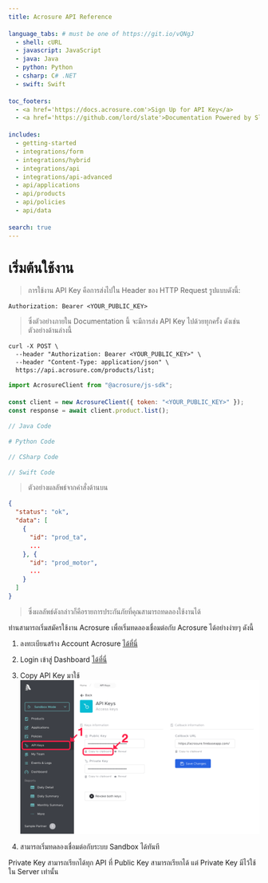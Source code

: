 ```yaml
---
title: Acrosure API Reference

language_tabs: # must be one of https://git.io/vQNgJ
  - shell: cURL
  - javascript: JavaScript
  - java: Java
  - python: Python
  - csharp: C# .NET
  - swift: Swift

toc_footers:
  - <a href='https://docs.acrosure.com'>Sign Up for API Key</a>
  - <a href='https://github.com/lord/slate'>Documentation Powered by Slate</a>

includes:
  - getting-started
  - integrations/form
  - integrations/hybrid
  - integrations/api
  - integrations/api-advanced
  - api/applications
  - api/products
  - api/policies
  - api/data

search: true
---
```


# เริ่มต้นใช้งาน

> การใช้งาน API Key คือการส่งไปใน Header ของ HTTP Request รูปแบบดังนี้:

```
Authorization: Bearer <YOUR_PUBLIC_KEY>
```

> ซึ่งตัวอย่างภายใน Documentation นี้ จะมีการส่ง API Key ไปด้วยทุกครั้ง ดังเช่นตัวอย่างด้านล่างนี้

```shell
curl -X POST \
  --header "Authorization: Bearer <YOUR_PUBLIC_KEY>" \
  --header "Content-Type: application/json" \
  https://api.acrosure.com/products/list;
```

```javascript
import AcrosureClient from "@acrosure/js-sdk";

const client = new AcrosureClient({ token: "<YOUR_PUBLIC_KEY>" });
const response = await client.product.list();
```

```java
// Java Code
```

```python
# Python Code
```

```csharp
// CSharp Code
```

```swift
// Swift Code
```

> ตัวอย่างผลลัพธ์จากคำสั่งด้านบน

```json
{
  "status": "ok",
  "data": [
    {
      "id": "prod_ta",
      ...
    }, {
      "id": "prod_motor",
      ...
    }
  ]
}
```

> ซึ่งผลลัพธ์ดังกล่าวก็คือรายการประกันภัยที่คุณสามารถทดลองใช้งานได้ 

ท่านสามารถเริ่มสมัครใช้งาน Acrosure เพื่อเริ่มทดลองเชื่อมต่อกับ Acrosure ได้อย่างง่ายๆ ดังนี้

1. ลงทะเบียนสร้าง Account Acrosure <a href="https://dashboard.acrosure.com/signup" target="_blank">ได้ที่นี่</a>
   
2. Login เข้าสู่ Dashboard <a href="https://dashboard.acrosure.com/login" target="_blank">ได้ที่นี่</a>
   
3. Copy API Key มาใช้
  ![Copy API Key](./images/getting-api-key.png)
   
4. สามารถเริ่มทดลองเชื่อมต่อกับระบบ Sandbox ได้ทันที

<aside class="notice">
Private Key สามารถเรียกได้ทุก API ที่ Public Key สามารถเรียกได้ แต่ Private Key มีไว้ใช้ใน Server เท่านั้น
</aside>